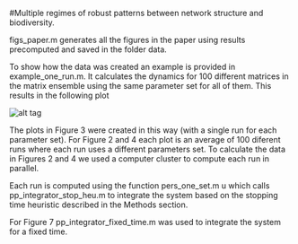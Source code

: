#Multiple regimes of robust patterns between network structure and biodiversity.

figs_paper.m generates all the figures in the paper using results precomputed and saved in the folder data.

To show how the data was created an example is provided in example_one_run.m. It calculates the dynamics for  100 different matrices in the  matrix ensemble using the same parameter set for all of them. This results in the following plot

![alt tag](https://github.com/lfjover/networks_params/blob/master/bio_one_set.png)

The plots in Figure 3 were created in this way (with a single run for each parameter set). For Figure 2 and 4 each plot is an average of 100 diferent runs where each run uses a different parameters set. To calculate the data in Figures 2 and 4 we used a computer cluster to compute each run in parallel.

Each run is computed using the function pers_one_set.m u which calls pp_integrator_stop_heu.m to integrate  the system based on the stopping time heuristic described in the Methods section.

For Figure 7 pp_integrator_fixed_time.m was used to integrate the system for a fixed time.
